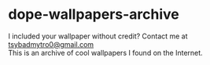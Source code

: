 # dope-wallpapers-archive
I included your wallpaper without credit? Contact me at tsybadmytro0@gmail.com <br>
This is an archive of cool wallpapers I found on the Internet.
